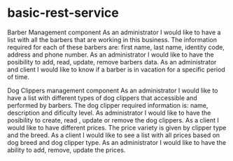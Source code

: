 # basic-rest-service
Barber Management component
As an administrator I would like to have a list with all the barbers that are working in this business. The information required for each of these barbers are: first name, last name, identity code, address and phone number.
As an administrator I would like to have the posibility to add, read, update, remove barbers data.
As an administrator and client I would like to know if a barber is in vacation for a specific period of time.

Dog Clippers management component
As an administrator I would like to have a list with different types of dog clippers that accessible and performed by barbers. The dog clipper required information is: name, description and dificulty level.
As administrator I would like to have the posibility to create, read , update or remove the dog clippers.
As a client I would like to have different prices. The price variety is given by  clipper type and the breed.
As a client I would like to see a list with all prices based on dog breed and dog clipper type.
As an administrator I would like to have the ability to add, remove, update the prices.
